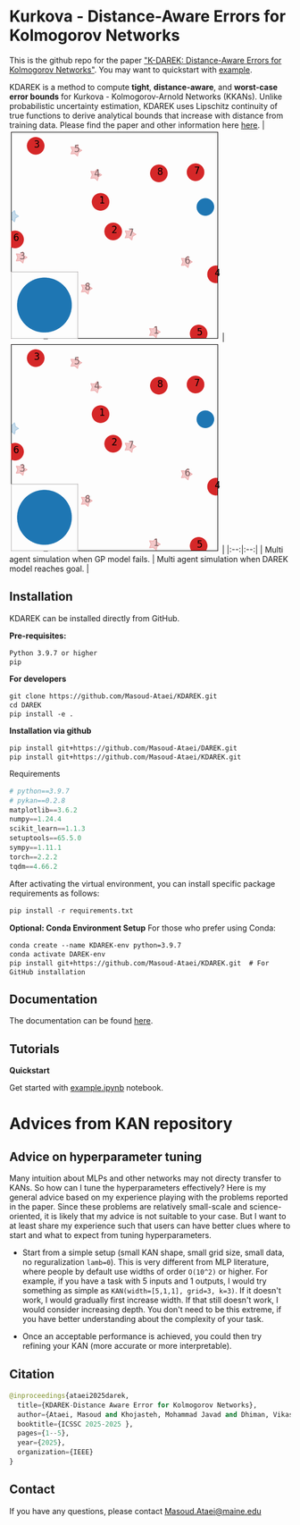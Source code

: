 # Kurkova - Distance-Aware Errors for Kolmogorov Networks

This is the github repo for the paper ["K-DAREK: Distance-Aware Errors for Kolmogorov Networks"](https://github.com/Masoud-Ataei/KDAREK/blob/main/imgs/2025_Ataei_KDAREK.pdf). You may want to quickstart with [example](https://github.com/Masoud-Ataei/KDAREK/blob/main/KDAREK_Example.ipynb).

KDAREK is a method to compute **tight**, **distance-aware**, and **worst-case error bounds** for Kurkova - Kolmogorov-Arnold Networks (KKANs). Unlike probabilistic uncertainty estimation, KDAREK uses Lipschitz continuity of true functions to derive analytical bounds that increase with distance from training data. Please find the paper and other information here [here](https://Masoud-Ataei.github.io/KDAREK/index.html).
| ![Multi agent simulation when GP model fails.](imgs/overlayed_gifsanim_GP2.gif) | ![Multi agent simulation when DAREK model reach goal.](imgs/overlayed_gifsanim_DAREK2.gif) |
|:--:|:--:|
| Multi agent simulation when GP model fails. | Multi agent simulation when DAREK model reaches goal. |

## Installation
KDAREK can be installed directly from GitHub. 

**Pre-requisites:**

```
Python 3.9.7 or higher
pip
```

**For developers**

```
git clone https://github.com/Masoud-Ataei/KDAREK.git
cd DAREK
pip install -e .
```

**Installation via github**

```
pip install git+https://github.com/Masoud-Ataei/DAREK.git
pip install git+https://github.com/Masoud-Ataei/KDAREK.git
```

<!-- **Installation via PyPI:**
```
pip install pykan
``` -->

Requirements

```python
# python==3.9.7
# pykan==0.2.8
matplotlib==3.6.2
numpy==1.24.4
scikit_learn==1.1.3
setuptools==65.5.0
sympy==1.11.1
torch==2.2.2
tqdm==4.66.2
```

After activating the virtual environment, you can install specific package requirements as follows:
```python
pip install -r requirements.txt
```

**Optional: Conda Environment Setup**
For those who prefer using Conda:
```
conda create --name KDAREK-env python=3.9.7
conda activate DAREK-env
pip install git+https://github.com/Masoud-Ataei/KDAREK.git  # For GitHub installation
```

## Documentation
The documentation can be found [here](https://Masoud-Ataei.github.io/KDAREK/).

## Tutorials

**Quickstart**

Get started with [example.ipynb](./example.ipynb) notebook.

# Advices from KAN repository
## Advice on hyperparameter tuning
Many intuition about MLPs and other networks may not directy transfer to KANs. So how can I tune the hyperparameters effectively? Here is my general advice based on my experience playing with the problems reported in the paper. Since these problems are relatively small-scale and science-oriented, it is likely that my advice is not suitable to your case. But I want to at least share my experience such that users can have better clues where to start and what to expect from tuning hyperparameters.

* Start from a simple setup (small KAN shape, small grid size, small data, no reguralization `lamb=0`). This is very different from MLP literature, where people by default use widths of order `O(10^2)` or higher. For example, if you have a task with 5 inputs and 1 outputs, I would try something as simple as `KAN(width=[5,1,1], grid=3, k=3)`. If it doesn't work, I would gradually first increase width. If that still doesn't work, I would consider increasing depth. You don't need to be this extreme, if you have better understanding about the complexity of your task.

* Once an acceptable performance is achieved, you could then try refining your KAN (more accurate or more interpretable).

## Citation
```python
@inproceedings{ataei2025darek,
  title={KDAREK-Distance Aware Error for Kolmogorov Networks},
  author={Ataei, Masoud and Khojasteh, Mohammad Javad and Dhiman, Vikas},
  booktitle={ICSSC 2025-2025 },
  pages={1--5},
  year={2025},
  organization={IEEE}
}
```

## Contact
If you have any questions, please contact Masoud.Ataei@maine.edu
